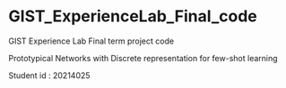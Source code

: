 # GIST_ExperienceLab_Final_code
GIST Experience Lab Final term project code

Prototypical Networks with Discrete representation for few-shot learning

Student id : 20214025
